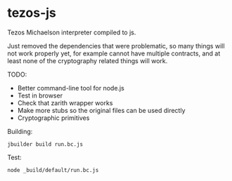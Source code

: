 # tezos-js
Tezos Michaelson interpreter compiled to js.

Just removed the dependencies that were problematic, so many things will not work properly yet,
for example cannot have multiple contracts, and at least none of the cryptography related things will work.

TODO:
 * Better command-line tool for node.js
 * Test in browser
 * Check that zarith wrapper works
 * Make more stubs so the original files can be used directly
 * Cryptographic primitives

Building:
```
jbuilder build run.bc.js
```

Test:
```
node _build/default/run.bc.js
```
